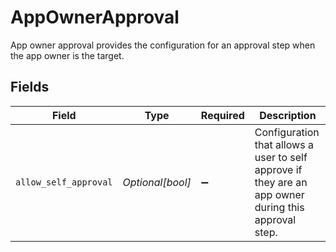 # AppOwnerApproval

App owner approval provides the configuration for an approval step when the app owner is the target.


## Fields

| Field                                                                                                | Type                                                                                                 | Required                                                                                             | Description                                                                                          |
| ---------------------------------------------------------------------------------------------------- | ---------------------------------------------------------------------------------------------------- | ---------------------------------------------------------------------------------------------------- | ---------------------------------------------------------------------------------------------------- |
| `allow_self_approval`                                                                                | *Optional[bool]*                                                                                     | :heavy_minus_sign:                                                                                   | Configuration that allows a user to self approve if they are an app owner during this approval step. |
